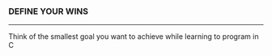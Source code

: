 ### DEFINE YOUR WINS
---
Think of the smallest goal you want to achieve while learning to program in C

